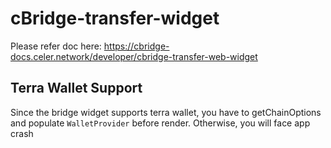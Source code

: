 # cBridge-transfer-widget

Please refer doc here: https://cbridge-docs.celer.network/developer/cbridge-transfer-web-widget

## Terra Wallet Support

Since the bridge widget supports terra wallet, you have to getChainOptions and populate `WalletProvider` before render. Otherwise, you will face app crash
